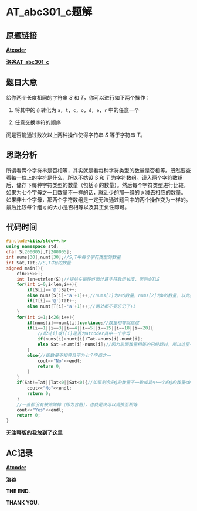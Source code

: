 # AT_abc301_c题解

## 原题链接
[**Atcoder**](https://atcoder.jp/contests/abc301/tasks/abc301_c)

[**洛谷AT_abc301_c**](https://www.luogu.com.cn/problem/AT_abc301_c)

## 题目大意
给你两个长度相同的字符串 $S$ 和 $T$，你可以进行如下两个操作：

1. 将其中的 `@` 转化为 `a`，`t`，`c`，`o`，`d`，`e`，`r` 中的任意一个

2. 任意交换字符的顺序

问是否能通过数次以上两种操作使得字符串 $S$ 等于字符串 $T$。

## 思路分析
所谓看两个字符串是否相等，其实就是看每种字符类型的数量是否相等。既然要查看每一位上的字符是什么，所以不妨设 $S$ 和 $T$ 为字符数组。读入两个字符数组后，储存下每种字符类型的数量（包括 `@` 的数量）。然后每个字符类型进行比较，如果为七个字母之一且数量不一样的话，就让少的那一组的 `@` 减去相应的数量。如果非七个字母，那两个字符数组是一定无法通过题目中的两个操作变为一样的。最后比较每个组 `@` 的大小是否相等以及其正负性即可。

## 代码时间
```cpp
#include<bits/stdc++.h>
using namespace std;
char S[200005],T[200005]; 
int nums[30],numt[30];//S,T中每个字符类型的数量 
int Sat,Tat;//S,T中@的数量 
signed main(){
	cin>>S>>T;
	int len=strlen(S);//提前在循环外面计算字符数组长度，否则会TLE 
	for(int i=0;i<len;i++){
		if(S[i]=='@')Sat++;
		else nums[S[i]-'a'+1]++;//nums[1]为a的数量，nums[2]为b的数量，以此类推 
		if(T[i]=='@')Tat++;
		else numt[T[i]-'a'+1]++;//两处都不要忘记了+1 
	}
	for(int i=1;i<26;i++){
		if(nums[i]==numt[i])continue;//数量相等就跳过 
		if(i==1||i==3||i==4||i==5||i==15||i==18||i==20){
			//即S[i]或T[i]是否为atcoder其中一个字母 
			if(nums[i]>numt[i])Tat-=nums[i]-numt[i];
			else Sat-=numt[i]-nums[i];//因为前面数量相等的已经跳过，所以这里一定是不相等的 
		}
		else{//即数量不相等且不为七个字母之一 
			cout<<"No"<<endl;
			return 0;
		} 
	}
	if(Sat!=Tat||Tat<0||Sat<0){//如果剩余的@的数量不一致或其中一个的@的数量<0(也就是不够用了) 
		cout<<"No"<<endl;
		return 0;
	}
	//一直都没有被筛除掉（即为合格），也就是说可以调换至相等 
	cout<<"Yes"<<endl;
	return 0;
}
```

**无注释版的我放到了[这里](https://www.luogu.com.cn/paste/ygjtmvib)**

## AC记录
[**Atcoder**](https://atcoder.jp/contests/abc301/submissions/41415485)

[**洛谷**](https://www.luogu.com.cn/record/110480974)

**THE END.**

**THANK YOU.**